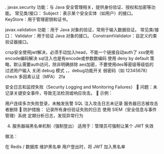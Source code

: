 

. javax.security
功能：与 Java 安全管理相关，提供身份验证、授权和加密等功能。
常见类/接口：
Subject：表示某个安全实体（如用户）的接口。
KeyStore：用于管理密钥和证书。



javax.validation
功能：用于 Java 对象的验证，常用于输入数据验证。
常见类/接口：
Validator：用于验证 Java 对象的接口。
ConstraintValidator：自定义约束验证器接口。


crsp安全使用jwt解决，必须手动加入head，不能一个链接自动auth了
xss使用encode编码解决
sql注入也是有encode或参数数编码
使用 deny by default 策略，默认需要auth访问，除非明确排除
aes加密，不要使用des等密级等级低的
过滤用户输入
关闭 debug 模式 ，，debug功能开关
弱密码（如 12345678） check
多因素认证（MFA）  2fa



安全日志和监控失败（Security Logging and Monitoring Failures）
🔹 问题：未记录关键安全事件，导致无法检测或响应攻击。
🔹 示例：

用户连续多次失败登录，未触发告警
SQL 注入攻击日志未记录
服务器日志被攻击者删除
🔹 防护措施：
记录所有身份验证失败的日志
使用 SIEM（安全信息与事件管理）系统
定期分析日志，发现异常行为


4. 服务器端黑名单机制（强制登出）
   适用于：管理员可强制让某个 JWT 失效

做法：

在 Redis / 数据库 维护黑名单
用户登出时，将 JWT 加入黑名单